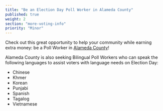 ```yaml
---
title: "Be an Election Day Poll Worker in Alameda County"
published: true
weight: 2
section: "more-voting-info"
priority: "Minor"
---
```


Check out this great opportunity to help your community while earning extra money: be a Poll Worker in [Alameda County](https://www.acvote.org/community/become-a-poll-worker)!  

Alameda County is also seeking Bilingual Poll Workers who can speak the following languages to assist voters with language needs on Election Day:
- Chinese
- Khmer
- Korean
- Punjabi
- Spanish
- Tagalog
- Vietnamese